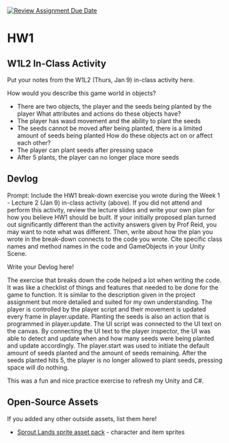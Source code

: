 [![Review Assignment Due Date](https://classroom.github.com/assets/deadline-readme-button-22041afd0340ce965d47ae6ef1cefeee28c7c493a6346c4f15d667ab976d596c.svg)](https://classroom.github.com/a/MjLLqDcN)
# HW1
## W1L2 In-Class Activity

Put your notes from the W1L2 (Thurs, Jan 9) in-class activity here.

How would you describe this game world in objects?
- There are two objects, the player and the seeds being planted by the player 
What attributes and actions do these objects have?
- The player has wasd movement and the ability to plant the seeds 
- The seeds cannot be moved after being planted, there is a limited amount of seeds being planted 
How do these objects act on or affect each other?
- The player can plant seeds after pressing space 
- After 5 plants, the player can no longer place more seeds 



## Devlog
Prompt: Include the HW1 break-down exercise you wrote during the Week 1 - Lecture 2 (Jan 9) in-class activity (above). If you did not attend and perform this activity, review the lecture slides and write your own plan for how you believe HW1 should be built. If your initially proposed plan turned out significantly different than the activity answers given by Prof Reid, you may want to note what was different. Then, write about how the plan you wrote in the break-down connects to the code you wrote. Cite specific class names and method names in the code and GameObjects in your Unity Scene.


Write your Devlog here!

The exercise that breaks down the code helped a lot when writing the code. It was like a checklist of things and features that needed to be done for the game to function. It is similar to the description given in the project assignment but more detailed and suited for my own understanding. The player is controlled by the player script and their movement is updated every frame in player.update. Planting the seeds is also an action that is programmed in player.update. The UI script was connected to the UI text on the canvas. By connecting the UI text to the player inspector, the UI was able to detect and update when and how many seeds were being planted and update accordingly. The player.start was used to initiate the default amount of seeds planted and the amount of seeds remaining. After the seeds planted hits 5, the player is no longer allowed to plant seeds, pressing space will do nothing. 

This was a fun and nice practice exercise to refresh my Unity and C#. 


## Open-Source Assets
If you added any other outside assets, list them here!
- [Sprout Lands sprite asset pack](https://cupnooble.itch.io/sprout-lands-asset-pack) - character and item sprites
